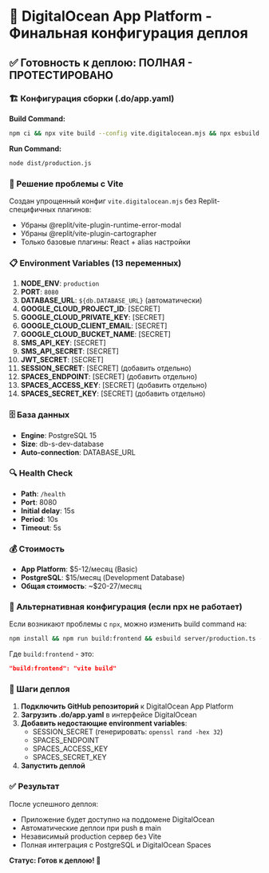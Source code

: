 # 🚀 DigitalOcean App Platform - Финальная конфигурация деплоя

## ✅ Готовность к деплою: ПОЛНАЯ - ПРОТЕСТИРОВАНО

### 🏗️ Конфигурация сборки (.do/app.yaml)

**Build Command:**
```bash
npm ci && npx vite build --config vite.digitalocean.mjs && npx esbuild server/production.ts --platform=node --packages=external --bundle --format=esm --outfile=dist/production.js
```

**Run Command:**
```bash
node dist/production.js
```

### 🔧 Решение проблемы с Vite

Создан упрощенный конфиг `vite.digitalocean.mjs` без Replit-специфичных плагинов:
- Убраны @replit/vite-plugin-runtime-error-modal
- Убраны @replit/vite-plugin-cartographer  
- Только базовые плагины: React + alias настройки

### 📋 Environment Variables (13 переменных)

1. **NODE_ENV**: `production`
2. **PORT**: `8080`
3. **DATABASE_URL**: `${db.DATABASE_URL}` (автоматически)
4. **GOOGLE_CLOUD_PROJECT_ID**: [SECRET]
5. **GOOGLE_CLOUD_PRIVATE_KEY**: [SECRET]
6. **GOOGLE_CLOUD_CLIENT_EMAIL**: [SECRET]
7. **GOOGLE_CLOUD_BUCKET_NAME**: [SECRET]
8. **SMS_API_KEY**: [SECRET]
9. **SMS_API_SECRET**: [SECRET]
10. **JWT_SECRET**: [SECRET]
11. **SESSION_SECRET**: [SECRET] (добавить отдельно)
12. **SPACES_ENDPOINT**: [SECRET] (добавить отдельно)
13. **SPACES_ACCESS_KEY**: [SECRET] (добавить отдельно)
14. **SPACES_SECRET_KEY**: [SECRET] (добавить отдельно)

### 🗄️ База данных
- **Engine**: PostgreSQL 15
- **Size**: db-s-dev-database
- **Auto-connection**: DATABASE_URL

### 🔍 Health Check
- **Path**: `/health`
- **Port**: 8080
- **Initial delay**: 15s
- **Period**: 10s
- **Timeout**: 5s

### 💰 Стоимость

- **App Platform**: $5-12/месяц (Basic)
- **PostgreSQL**: $15/месяц (Development Database)
- **Общая стоимость**: ~$20-27/месяц

### 🎯 Альтернативная конфигурация (если npx не работает)

Если возникают проблемы с `npx`, можно изменить build command на:

```bash
npm install && npm run build:frontend && esbuild server/production.ts --platform=node --packages=external --bundle --format=esm --outfile=dist/production.js
```

Где `build:frontend` - это:
```json
"build:frontend": "vite build"
```

### 🚀 Шаги деплоя

1. **Подключить GitHub репозиторий** к DigitalOcean App Platform
2. **Загрузить .do/app.yaml** в интерфейсе DigitalOcean
3. **Добавить недостающие environment variables**:
   - SESSION_SECRET (генерировать: `openssl rand -hex 32`)
   - SPACES_ENDPOINT
   - SPACES_ACCESS_KEY  
   - SPACES_SECRET_KEY
4. **Запустить деплой**

### ✅ Результат

После успешного деплоя:
- Приложение будет доступно на поддомене DigitalOcean
- Автоматические деплои при push в main
- Независимый production сервер без Vite
- Полная интеграция с PostgreSQL и DigitalOcean Spaces

**Статус: Готов к деплою! 🎉**
